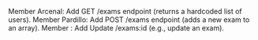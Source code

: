 Member Arcenal: Add GET /exams endpoint (returns a hardcoded list of users).
Member Pardillo: Add POST /exams endpoint (adds a new exam to an array).
Member : Add Update /exams:id (e.g., update an exam).